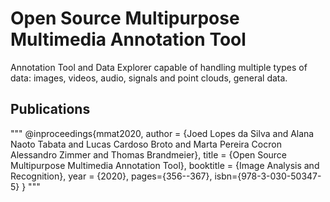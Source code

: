 # Open Source Multipurpose Multimedia Annotation Tool

Annotation Tool and Data Explorer capable of handling multiple types of data: images, videos, audio, signals and point clouds, general data.


## Publications

"""
@inproceedings{mmat2020,
 author = {Joed Lopes da Silva and Alana Naoto Tabata and Lucas Cardoso Broto and Marta Pereira Cocron Alessandro Zimmer and Thomas Brandmeier},
 title = {Open Source Multipurpose Multimedia Annotation Tool},
 booktitle = {Image Analysis and Recognition},
 year = {2020},
 pages={356--367},
 isbn={978-3-030-50347-5}
}
"""
